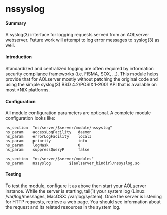 nssyslog
========

#### Summary ####
A syslog(3) interface for logging requests served from an AOLserver webserver.  Future work will attempt to log error messages to syslog(3) as well.

#### Introduction ####
Standardized and centralized logging are often required by information security compliance frameworks (i.e. FISMA, SOX, ...).  This module helps provide that for AOLserver mostly without patching the original code and using the simple syslog(3) BSD 4.2/POSIX.1-2001 API that is available on most *NIX platforms.

#### Configuration ####
All module configuration parameters are optional.  A complete module configuration looks like:

    ns_section  "ns/server/$server/module/nssyslog"
    ns_param    accessLogFacility   daemon
    ns_param    errorLogFacility    local3
    ns_param    priority            info
    ns_param    logMask             0
    ns_param    suppressQueryP      false
    
    ns_section  "ns/server/$server/modules"
    ns_param    nssyslog        ${aolserver_bindir}/nssyslog.so

#### Testing ####
To test the module, configure it as above then start your AOLserver instance.  While the server is starting, tail(1) your system log (Linux: /var/log/messages, MacOSX: /var/log/system).  Once the server is listening for HTTP requests, retrieve a web page.  You should see information about the request and its related resources in the system log.
